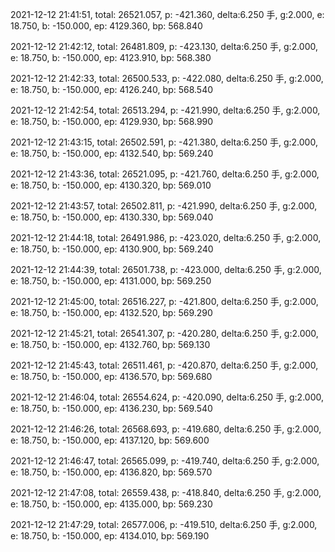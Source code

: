 2021-12-12 21:41:51, total: 26521.057, p: -421.360, delta:6.250 手, g:2.000, e: 18.750, b: -150.000, ep: 4129.360, bp: 568.840

2021-12-12 21:42:12, total: 26481.809, p: -423.130, delta:6.250 手, g:2.000, e: 18.750, b: -150.000, ep: 4123.910, bp: 568.380

2021-12-12 21:42:33, total: 26500.533, p: -422.080, delta:6.250 手, g:2.000, e: 18.750, b: -150.000, ep: 4126.240, bp: 568.540

2021-12-12 21:42:54, total: 26513.294, p: -421.990, delta:6.250 手, g:2.000, e: 18.750, b: -150.000, ep: 4129.930, bp: 568.990

2021-12-12 21:43:15, total: 26502.591, p: -421.380, delta:6.250 手, g:2.000, e: 18.750, b: -150.000, ep: 4132.540, bp: 569.240

2021-12-12 21:43:36, total: 26521.095, p: -421.760, delta:6.250 手, g:2.000, e: 18.750, b: -150.000, ep: 4130.320, bp: 569.010

2021-12-12 21:43:57, total: 26502.811, p: -421.990, delta:6.250 手, g:2.000, e: 18.750, b: -150.000, ep: 4130.330, bp: 569.040

2021-12-12 21:44:18, total: 26491.986, p: -423.020, delta:6.250 手, g:2.000, e: 18.750, b: -150.000, ep: 4130.900, bp: 569.240

2021-12-12 21:44:39, total: 26501.738, p: -423.000, delta:6.250 手, g:2.000, e: 18.750, b: -150.000, ep: 4131.000, bp: 569.250

2021-12-12 21:45:00, total: 26516.227, p: -421.800, delta:6.250 手, g:2.000, e: 18.750, b: -150.000, ep: 4132.520, bp: 569.290

2021-12-12 21:45:21, total: 26541.307, p: -420.280, delta:6.250 手, g:2.000, e: 18.750, b: -150.000, ep: 4132.760, bp: 569.130

2021-12-12 21:45:43, total: 26511.461, p: -420.870, delta:6.250 手, g:2.000, e: 18.750, b: -150.000, ep: 4136.570, bp: 569.680

2021-12-12 21:46:04, total: 26554.624, p: -420.090, delta:6.250 手, g:2.000, e: 18.750, b: -150.000, ep: 4136.230, bp: 569.540

2021-12-12 21:46:26, total: 26568.693, p: -419.680, delta:6.250 手, g:2.000, e: 18.750, b: -150.000, ep: 4137.120, bp: 569.600

2021-12-12 21:46:47, total: 26565.099, p: -419.740, delta:6.250 手, g:2.000, e: 18.750, b: -150.000, ep: 4136.820, bp: 569.570

2021-12-12 21:47:08, total: 26559.438, p: -418.840, delta:6.250 手, g:2.000, e: 18.750, b: -150.000, ep: 4135.000, bp: 569.230

2021-12-12 21:47:29, total: 26577.006, p: -419.510, delta:6.250 手, g:2.000, e: 18.750, b: -150.000, ep: 4134.010, bp: 569.190